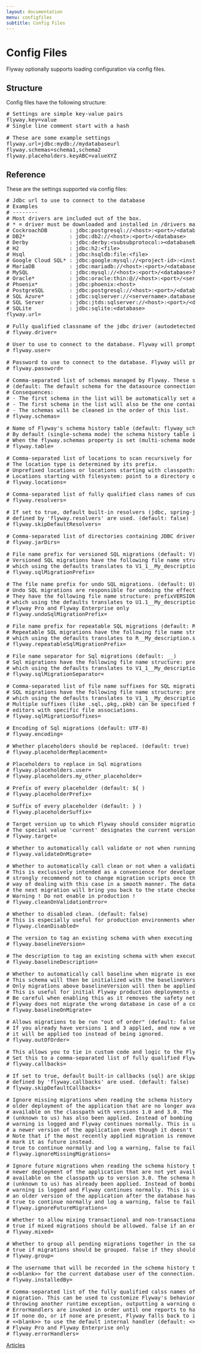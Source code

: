 ```yaml
---
layout: documentation
menu: configfiles
subtitle: Config Files
---
```

# Config Files

Flyway optionally supports loading configuration via config files.

## Structure

Config files have the following structure:

<pre class="prettyprint"># Settings are simple key-value pairs
flyway.key=value
# Single line comment start with a hash

# These are some example settings
flyway.url=jdbc:mydb://mydatabaseurl
flyway.schemas=schema1,schema2
flyway.placeholders.keyABC=valueXYZ</pre>

## Reference

These are the settings supported via config files:

<pre class="prettyprint"># Jdbc url to use to connect to the database
# Examples
# --------
# Most drivers are included out of the box.
# * = driver must be downloaded and installed in /drivers manually
# CockroachDB       : jdbc:postgresql://&lt;host&gt;:&lt;port&gt;/&lt;database&gt;?&lt;key1&gt;=&lt;value1&gt;&&lt;key2&gt;=&lt;value2&gt;...
# DB2*              : jdbc:db2://&lt;host&gt;:&lt;port&gt;/&lt;database&gt;
# Derby             : jdbc:derby:&lt;subsubprotocol:&gt;&lt;databaseName&gt;&lt;;attribute=value&gt;
# H2                : jdbc:h2:&lt;file&gt;
# Hsql              : jdbc:hsqldb:file:&lt;file&gt;
# Google Cloud SQL* : jdbc:google:mysql://&lt;project-id&gt;:&lt;instance-name&gt;/&lt;database&gt;
# MariaDB           : jdbc:mariadb://&lt;host&gt;:&lt;port&gt;/&lt;database&gt;?&lt;key1&gt;=&lt;value1&gt;&&lt;key2&gt;=&lt;value2&gt;...
# MySQL             : jdbc:mysql://&lt;host&gt;:&lt;port&gt;/&lt;database&gt;?&lt;key1&gt;=&lt;value1&gt;&&lt;key2&gt;=&lt;value2&gt;...
# Oracle*           : jdbc:oracle:thin:@//&lt;host&gt;:&lt;port&gt;/&lt;service&gt;
# Phoenix*          : jdbc:phoenix:&lt;host&gt;
# PostgreSQL        : jdbc:postgresql://&lt;host&gt;:&lt;port&gt;/&lt;database&gt;?&lt;key1&gt;=&lt;value1&gt;&&lt;key2&gt;=&lt;value2&gt;...
# SQL Azure*        : jdbc:sqlserver://&lt;servername&gt;.database.windows.net;databaseName=&lt;database&gt;
# SQL Server        : jdbc:jtds:sqlserver://&lt;host&gt;:&lt;port&gt;/&lt;database&gt;
# SQLite            : jdbc:sqlite:&lt;database&gt;
flyway.url=

# Fully qualified classname of the jdbc driver (autodetected by default based on flyway.url)
# flyway.driver=

# User to use to connect to the database. Flyway will prompt you to enter it if not specified.
# flyway.user=

# Password to use to connect to the database. Flyway will prompt you to enter it if not specified.
# flyway.password=

# Comma-separated list of schemas managed by Flyway. These schema names are case-sensitive.
# (default: The default schema for the datasource connection)
# Consequences:
# - The first schema in the list will be automatically set as the default one during the migration.
# - The first schema in the list will also be the one containing the schema history table.
# - The schemas will be cleaned in the order of this list.
# flyway.schemas=

# Name of Flyway's schema history table (default: flyway_schema_history)
# By default (single-schema mode) the schema history table is placed in the default schema for the connection provided by the datasource.
# When the flyway.schemas property is set (multi-schema mode), the schema history table is placed in the first schema of the list.
# flyway.table=

# Comma-separated list of locations to scan recursively for migrations. (default: filesystem:&lt;&lt;INSTALL-DIR&gt;&gt;/sql)
# The location type is determined by its prefix.
# Unprefixed locations or locations starting with classpath: point to a package on the classpath and may contain both sql and java-based migrations.
# Locations starting with filesystem: point to a directory on the filesystem and may only contain sql migrations.
# flyway.locations=

# Comma-separated list of fully qualified class names of custom MigrationResolver to use for resolving migrations.
# flyway.resolvers=

# If set to true, default built-in resolvers (jdbc, spring-jdbc and sql) are skipped and only custom resolvers as
# defined by 'flyway.resolvers' are used. (default: false)
# flyway.skipDefaultResolvers=

# Comma-separated list of directories containing JDBC drivers and Java-based migrations. (default: &lt;INSTALL-DIR&gt;/jars)
# flyway.jarDirs=

# File name prefix for versioned SQL migrations (default: V)
# Versioned SQL migrations have the following file name structure: prefixVERSIONseparatorDESCRIPTIONsuffix ,
# which using the defaults translates to V1_1__My_description.sql
# flyway.sqlMigrationPrefix=

# The file name prefix for undo SQL migrations. (default: U)
# Undo SQL migrations are responsible for undoing the effects of the versioned migration with the same version.
# They have the following file name structure: prefixVERSIONseparatorDESCRIPTIONsuffix ,
# which using the defaults translates to U1.1__My_description.sql
# Flyway Pro and Flyway Enterprise only
# flyway.undoSqlMigrationPrefix=

# File name prefix for repeatable SQL migrations (default: R)
# Repeatable SQL migrations have the following file name structure: prefixSeparatorDESCRIPTIONsuffix ,
# which using the defaults translates to R__My_description.sql
# flyway.repeatableSqlMigrationPrefix=

# File name separator for Sql migrations (default: __)
# Sql migrations have the following file name structure: prefixVERSIONseparatorDESCRIPTIONsuffix ,
# which using the defaults translates to V1_1__My_description.sql
# flyway.sqlMigrationSeparator=

# Comma-separated list of file name suffixes for SQL migrations. (default: .sql)
# SQL migrations have the following file name structure: prefixVERSIONseparatorDESCRIPTIONsuffix ,
# which using the defaults translates to V1_1__My_description.sql
# Multiple suffixes (like .sql,.pkg,.pkb) can be specified for easier compatibility with other tools such as
# editors with specific file associations.
# flyway.sqlMigrationSuffixes=

# Encoding of Sql migrations (default: UTF-8)
# flyway.encoding=

# Whether placeholders should be replaced. (default: true)
# flyway.placeholderReplacement=

# Placeholders to replace in Sql migrations
# flyway.placeholders.user=
# flyway.placeholders.my_other_placeholder=

# Prefix of every placeholder (default: ${ )
# flyway.placeholderPrefix=

# Suffix of every placeholder (default: } )
# flyway.placeholderSuffix=

# Target version up to which Flyway should consider migrations.
# The special value 'current' designates the current version of the schema. (default: &lt;&lt;latest version&gt;&gt;)
# flyway.target=

# Whether to automatically call validate or not when running migrate. (default: true)
# flyway.validateOnMigrate=

# Whether to automatically call clean or not when a validation error occurs. (default: false)
# This is exclusively intended as a convenience for development. Even tough we
# strongly recommend not to change migration scripts once they have been checked into SCM and run, this provides a
# way of dealing with this case in a smooth manner. The database will be wiped clean automatically, ensuring that
# the next migration will bring you back to the state checked into SCM.
# Warning ! Do not enable in production !
# flyway.cleanOnValidationError=

# Whether to disabled clean. (default: false)
# This is especially useful for production environments where running clean can be quite a career limiting move.
# flyway.cleanDisabled=

# The version to tag an existing schema with when executing baseline. (default: 1)
# flyway.baselineVersion=

# The description to tag an existing schema with when executing baseline. (default: &lt;&lt; Flyway Baseline &gt;&gt;)
# flyway.baselineDescription=

# Whether to automatically call baseline when migrate is executed against a non-empty schema with no schema history table.
# This schema will then be initialized with the baselineVersion before executing the migrations.
# Only migrations above baselineVersion will then be applied.
# This is useful for initial Flyway production deployments on projects with an existing DB.
# Be careful when enabling this as it removes the safety net that ensures
# Flyway does not migrate the wrong database in case of a configuration mistake! (default: false)
# flyway.baselineOnMigrate=

# Allows migrations to be run "out of order" (default: false).
# If you already have versions 1 and 3 applied, and now a version 2 is found,
# it will be applied too instead of being ignored.
# flyway.outOfOrder=

# This allows you to tie in custom code and logic to the Flyway lifecycle notifications (default: empty).
# Set this to a comma-separated list of fully qualified FlywayCallback class name implementations
# flyway.callbacks=

# If set to true, default built-in callbacks (sql) are skipped and only custom callback as
# defined by 'flyway.callbacks' are used. (default: false)
# flyway.skipDefaultCallbacks=

# Ignore missing migrations when reading the schema history table. These are migrations that were performed by an
# older deployment of the application that are no longer available in this version. For example: we have migrations
# available on the classpath with versions 1.0 and 3.0. The schema history table indicates that a migration with version 2.0
# (unknown to us) has also been applied. Instead of bombing out (fail fast) with an exception, a
# warning is logged and Flyway continues normally. This is useful for situations where one must be able to deploy
# a newer version of the application even though it doesn't contain migrations included with an older one anymore.
# Note that if the most recently applied migration is removed, Flyway has no way to know it is missing and will 
# mark it as future instead.
# true to continue normally and log a warning, false to fail fast with an exception.
# flyway.ignoreMissingMigrations=

# Ignore future migrations when reading the schema history table. These are migrations that were performed by a
# newer deployment of the application that are not yet available in this version. For example: we have migrations
# available on the classpath up to version 3.0. The schema history table indicates that a migration to version 4.0
# (unknown to us) has already been applied. Instead of bombing out (fail fast) with an exception, a
# warning is logged and Flyway continues normally. This is useful for situations where one must be able to redeploy
# an older version of the application after the database has been migrated by a newer one.
# true to continue normally and log a warning, false to fail fast with an exception. (default: true)
# flyway.ignoreFutureMigrations=

# Whether to allow mixing transactional and non-transactional statements within the same migration.
# true if mixed migrations should be allowed. false if an error should be thrown instead. (default: false)
# flyway.mixed=

# Whether to group all pending migrations together in the same transaction when applying them (only recommended for databases with support for DDL transactions).
# true if migrations should be grouped. false if they should be applied individually instead. (default: false)
# flyway.group=

# The username that will be recorded in the schema history table as having applied the migration.
# &lt;&lt;blank&gt;&gt; for the current database user of the connection. (default: &lt;&lt;blank&gt;&gt;).
# flyway.installedBy=

# Comma-separated list of the fully qualified calss names of handlers for errors and warnings that occur during a
# migration. This can be used to customize Flyway's behavior by for example
# throwing another runtime exception, outputting a warning or suppressing the error instead of throwing a FlywayException.
# ErrorHandlers are invoked in order until one reports to have successfully handled the errors or warnings.
# If none do, or if none are present, Flyway falls back to its default handling of errors and warnings.
# &lt;&lt;blank&gt;&gt; to use the default internal handler (default: <<blank>>)
# Flyway Pro and Flyway Enterprise only
# flyway.errorHandlers=</pre>

<p class="next-steps">
    <a class="btn btn-primary" href="/documentation/articles">Articles <i class="fa fa-arrow-right"></i></a>
</p>